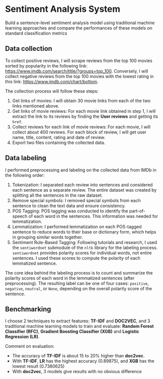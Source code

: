# Sentiment Analysis System
Build a sentence-level sentiment analysis model using traditional machine learning approaches and compare the performances of these models on standard classification metrics

## Data collection
To collect positive reviews, I will scrape reviews from the top 100 movies sorted by popularity in the following link: https://www.imdb.com/search/title/?groups=top_100. Conversely, I will collect negative reviews from the top 100 movies with the lowest rating in this link: https://www.imdb.com/chart/bottom.

The collection process will follow these steps:

1. Get links of movies: I will obtain 30 movie links from each of the two links mentioned above.
2. Get links of movie reviews: For each movie link obtained in step 1, I will extract the link to its reviews by finding the **User reviews** and getting its `href`.
3. Collect reviews for each link of movie reviews: For each movie, I will collect about 400 reviews. For each block of review, I will get user name, title, content, rating and date of review.
4. Export two files containing the collected data.


## Data labeling

I performed preprocessing and labeling on the collected data from IMDb in the following order:

1. Tokenization: I separated each review into sentences and considered each sentence as a separate review. The entire dataset was created by splitting all the sentences in the raw dataset.
2. Remove special symbols: I removed special symbols from each sentence to clean the text data and ensure consistency.
3. POS Tagging: POS tagging was conducted to identify the part-of-speech of each word in the sentences. This information was needed for lemmatization.
4. Lemmatization: I performed lemmatization on each POS-tagged sentence to reduce words to their base or dictionary form, which helps in grouping similar words together.
5. Sentiment Rule-Based Tagging: Following tutorials and research, I used the `sentiwordnet` submodule of the `nltk` library for the labeling process. `sentiwordnet` provides polarity scores for individual words, not entire sentences. I used these scores to compute the polarity of each lemmatized sentence.

The core idea behind the labeling process is to count and summarize the polarity scores of each word in the lemmatized sentences (after preprocessing). The resulting label can be one of four cases: `positive`, `negative`, `neutral`, or `None`, depending on the overall polarity score of the sentence.

## Benchmarking
I choose 2 techniques to extract features: **TF-IDF** and **DOC2VEC**, and 3 traditional machine learning models to train and evaluate: **Random Forest Classifier (RFC)**, **Gradient Boosting Classifier (XGB)** and **Logistic Regression (LR)**.

Comment on evaluation:
- The accuracy of **TF-IDF** is about 15 to 20% higher than **doc2vec**.
- With **TF-IDF**, **LR** has the highest accuracy (0.89875), and **XGB** has the lowest result (0.7380625)
- With **doc2vec**, 3 models give results with no obvious difference

